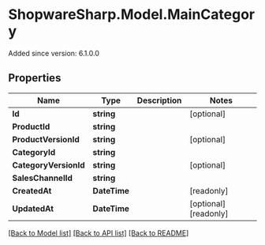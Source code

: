 # ShopwareSharp.Model.MainCategory
Added since version: 6.1.0.0

## Properties

Name | Type | Description | Notes
------------ | ------------- | ------------- | -------------
**Id** | **string** |  | [optional] 
**ProductId** | **string** |  | 
**ProductVersionId** | **string** |  | [optional] 
**CategoryId** | **string** |  | 
**CategoryVersionId** | **string** |  | [optional] 
**SalesChannelId** | **string** |  | 
**CreatedAt** | **DateTime** |  | [readonly] 
**UpdatedAt** | **DateTime** |  | [optional] [readonly] 

[[Back to Model list]](../README.md#documentation-for-models) [[Back to API list]](../README.md#documentation-for-api-endpoints) [[Back to README]](../README.md)

